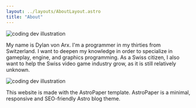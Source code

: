 ```yaml
---
layout: ../layouts/AboutLayout.astro
title: "About"
---
```


<div>
  <img src="/assets/MyFace.jpg" class="sm:w-1/2 mx-auto" alt="coding dev illustration">
</div>

My name is Dylan von Arx. I'm a programmer in my thirties from Switzerland. I want to deepen my knowledge in order to specialize in gameplay, engine, and graphics programming. As a Swiss citizen, I also want to help the Swiss video game industry grow, as it is still relatively unknown.

<div>
  <img src="/assets/swissMade.jpg" class="sm:w-1/2 mx-auto" alt="coding dev illustration">
</div>

This website is made with the AstroPaper template. AstroPaper is a minimal, responsive and SEO-friendly Astro blog theme.